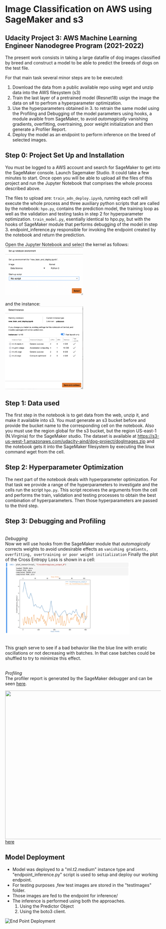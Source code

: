 # Image Classification on AWS using SageMaker and s3
## Udacity Project 3: AWS Machine Learning Engineer Nanodegree Program (2021-2022)

The present work consists in taking a large datafile of dog images classified by breed and construct
a model to be able to predict the breeds of dogs on the test file.

For that main task several minor steps are to be executed:
1. Download the data from a public available repo using wget and unzip data into the AWS filesystem (s3)
2. Train the last layer of a pretrained model (Resnet18) usign the image the data on s# to perfrom a hyperparameter optimization.
3. Use the hyperparameters obtained in 3. to retrain the same model using the Profiling and Debugging of the model  parameters using hooks, a module avaible from SageMaker, to avoid *automagically* vanishing gradients, overfitting, overtraining, poor weight initialization and then generate a Profiler Report.
4. Deploy the model as an endpoint to perform inference on the breed of selected images. 


## Step 0: Project Set Up and Installation
You must be logged to a AWS account and search for SageMaker to get into the SageMaker console. 
Launch Sagemaker Studio.
It could take a few minutes to start. 
Once open you will be able to upload all the files of this project and run the Jupyter Notebook that comprises the whole process described above.


The files to upload are: 
`train_adn_deploy.ipynb`, running each cell will execute the whole process and three auxiliary python scripts that are called by the notebook:
`hpo.py`, contains the prediction model, the training loop as well as the validation and testing tasks in step 2 for hyperparameter optimization.
`train_model.py`, esentially identical to hpo.py, but with the hooks of SageMaker module that performs debugging of the model in step 3.
endpoint_inference.py responsible for invoking the endpoint created by the notebook and return the prediction.

Open the Jupyter Notebook and select the kernel as follows:
<br/>
<img src="images/kernel.png" width="50%">
<br/>
<br/>
and the instance:<br/>
<img src="images/instance.png" width="50%">
<br/>




## Step 1: Data used
The first step in the notebook is to get data from the web, unzip it, and make it available into s3.
You must generate an s3 bucket before and provide the bucket name to the corresponding cell on the notebook.
Also you must use the region global for the s3 bucket, but the region US-east-1 (N.Virginia) for the SageMaker studio.
The dataset is available at https://s3-us-west-1.amazonaws.com/udacity-aind/dog-project/dogImages.zip 
and the notebook gets it into the SageMaker filesystem by executing the linux command wget from the cell. 


## Step 2: Hyperparameter Optimization
The next part of the notebook deals with hyperparameter optimization. For that task we provide a range of the hyperparameters to investigate and the cells 
run the script `hpo.py`.
This script receives the arguments from the cell and performs the train, validation and testing processes to obtain the best combination of hyperparameters.
Then those hyperparameters are passed to the third step.

## Step 3: Debugging and Profiling
<br/>*Debugging*<br/>
Now we will use hooks from the SageMaker module that *automagically* corrects weights to avoid undesirable effects as 
`vanishing gradients, overfitting, overtraining or poor weight initialization`
Finally the plot of the Cross Entropy Loss is shown in a cell:
<br/>
<img src="images/crossentropy.png" width="80%">
<br/><br/>

This graph serve to see if a bad behavior like the blue line with erratic oscillations or not decreasing with batches. 
In that case batches could be shuffled to try to minimize this effect.

<br/>*Profiling*<br/>
The profiler report is generated by the SageMaker debugger and can be seen [here](profiler/profiler-report.html).
<br/>

<a href="url"><img src="profiler/profiler-report.html" align="center" height="480" width="640" ></a>
<br/>
<a href="profiler/profiler-report.html">here</a>

## Model Deployment
- Model was deployed to a "ml.t2.medium" instance type and "endpoint_inference.py" script is used to setup and deploy our working endpoint.
- For testing purposes ,few test images are stored in the "testImages" folder.
- Those images are fed to the endpoint for inference/
- The inference is performed using both the approaches. 
    1. Using the Predictor Object 
    2. Using the boto3 client.
  
![End Point Deployment](Snapshots/End%20Point.png "End Point")

